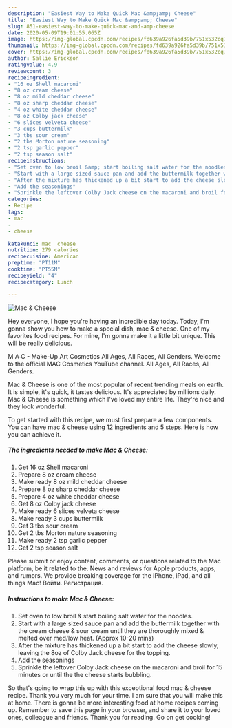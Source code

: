 ```yaml
---
description: "Easiest Way to Make Quick Mac &amp;amp; Cheese"
title: "Easiest Way to Make Quick Mac &amp;amp; Cheese"
slug: 851-easiest-way-to-make-quick-mac-and-amp-cheese
date: 2020-05-09T19:01:55.065Z
image: https://img-global.cpcdn.com/recipes/fd639a926fa5d39b/751x532cq70/mac-cheese-recipe-main-photo.jpg
thumbnail: https://img-global.cpcdn.com/recipes/fd639a926fa5d39b/751x532cq70/mac-cheese-recipe-main-photo.jpg
cover: https://img-global.cpcdn.com/recipes/fd639a926fa5d39b/751x532cq70/mac-cheese-recipe-main-photo.jpg
author: Sallie Erickson
ratingvalue: 4.9
reviewcount: 3
recipeingredient:
- "16 oz Shell macaroni"
- "8 oz cream cheese"
- "8 oz mild cheddar cheese"
- "8 oz sharp cheddar cheese"
- "4 oz white cheddar cheese"
- "8 oz Colby jack cheese"
- "6 slices velveta cheese"
- "3 cups buttermilk"
- "3 tbs sour cream"
- "2 tbs Morton nature seasoning"
- "2 tsp garlic pepper"
- "2 tsp season salt"
recipeinstructions:
- "Set oven to low broil &amp; start boiling salt water for the noodles."
- "Start with a large sized sauce pan and add the buttermilk together with the cream cheese &amp; sour cream until they are thoroughly mixed &amp; melted over med/low heat. (Approx 10-20 mins)"
- "After the mixture has thickened up a bit start to add the cheese slowly, leaving the 8oz of Colby Jack cheese for the topping."
- "Add the seasonings"
- "Sprinkle the leftover Colby Jack cheese on the macaroni and broil for 15 minutes or until the the cheese starts bubbling."
categories:
- Recipe
tags:
- mac
- 
- cheese

katakunci: mac  cheese 
nutrition: 279 calories
recipecuisine: American
preptime: "PT11M"
cooktime: "PT55M"
recipeyield: "4"
recipecategory: Lunch

---
```



![Mac &amp; Cheese](https://img-global.cpcdn.com/recipes/fd639a926fa5d39b/751x532cq70/mac-cheese-recipe-main-photo.jpg)

Hey everyone, I hope you're having an incredible day today. Today, I'm gonna show you how to make a special dish, mac &amp; cheese. One of my favorites food recipes. For mine, I'm gonna make it a little bit unique. This will be really delicious.

M∙A∙C - Make-Up Art Cosmetics All Ages, All Races, All Genders. Welcome to the official MAC Cosmetics YouTube channel. All Ages, All Races, All Genders.

Mac &amp; Cheese is one of the most popular of recent trending meals on earth. It is simple, it's quick, it tastes delicious. It's appreciated by millions daily. Mac &amp; Cheese is something which I've loved my entire life. They're nice and they look wonderful.


To get started with this recipe, we must first prepare a few components. You can have mac &amp; cheese using 12 ingredients and 5 steps. Here is how you can achieve it.

<!--inarticleads1-->

##### The ingredients needed to make Mac &amp; Cheese:

1. Get 16 oz Shell macaroni
1. Prepare 8 oz cream cheese
1. Make ready 8 oz mild cheddar cheese
1. Prepare 8 oz sharp cheddar cheese
1. Prepare 4 oz white cheddar cheese
1. Get 8 oz Colby jack cheese
1. Make ready 6 slices velveta cheese
1. Make ready 3 cups buttermilk
1. Get 3 tbs sour cream
1. Get 2 tbs Morton nature seasoning
1. Make ready 2 tsp garlic pepper
1. Get 2 tsp season salt


Please submit or enjoy content, comments, or questions related to the Mac platform, be it related to the. News and reviews for Apple products, apps, and rumors. We provide breaking coverage for the iPhone, iPad, and all things Mac! Войти. Регистрация. 

<!--inarticleads2-->

##### Instructions to make Mac &amp; Cheese:

1. Set oven to low broil &amp; start boiling salt water for the noodles.
1. Start with a large sized sauce pan and add the buttermilk together with the cream cheese &amp; sour cream until they are thoroughly mixed &amp; melted over med/low heat. (Approx 10-20 mins)
1. After the mixture has thickened up a bit start to add the cheese slowly, leaving the 8oz of Colby Jack cheese for the topping.
1. Add the seasonings
1. Sprinkle the leftover Colby Jack cheese on the macaroni and broil for 15 minutes or until the the cheese starts bubbling.




So that's going to wrap this up with this exceptional food mac &amp; cheese recipe. Thank you very much for your time. I am sure that you will make this at home. There is gonna be more interesting food at home recipes coming up. Remember to save this page in your browser, and share it to your loved ones, colleague and friends. Thank you for reading. Go on get cooking!
